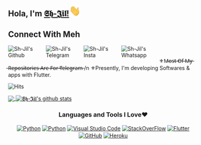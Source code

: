 ## Hola, I'm [𝕾𝖍-𝕵𝖎𝖑!](https://t.me/ShijilRaj)</a><img src="https://raw.githubusercontent.com/ABSphreak/ABSphreak/master/gifs/Hi.gif" height="30px" width="30px"></h1>


## Connect With Meh
<p><a href="https://github.com/Sh-Jil">
  <img align="left" alt="Sh-Jil's Github" width="100px" src="https://img.shields.io/badge/GitHub-100000?style=for-the-badge&logo=github&logoColor=white" />
</a>
<a href="https://t.me/ShijilRaj">
  <img align="left" alt="Sh-Jil's Telegram" width="100px" src="https://img.shields.io/badge/Telegram-2CA5E0?style=for-the-badge&logo=telegram&logoColor=white" />
</a>
<a href="https://www.instagram.com/_emo_alien/">
  <img align="left" alt="Sh-Jil's Insta" width="100px" src="https://img.shields.io/badge/Instagram-E4405F?style=for-the-badge&logo=instagram&logoColor=white" />
 </a>
<a href="https://wa.me/+919747355576">  
<img align="left" alt="Sh-Jil's Whatsapp" width="100px" src="https://img.shields.io/badge/WhatsApp-25D366?style=for-the-badge&logo=whatsapp&logoColor=white" /></a>
<br/>


⚜️M̶o̶s̶t̶ ̶O̶f̶ ̶M̶y̶ ̶R̶e̶p̶o̶s̶i̶t̶o̶r̶i̶e̶s̶ ̶A̶r̶e̶ ̶F̶o̶r̶ ̶T̶e̶l̶e̶g̶r̶a̶m̶  /n
⚜️Presently, I'm developing Softwares & apps with Flutter.


![Hits](https://hits.seeyoufarm.com/api/count/incr/badge.svg?url=https://github.com/Sh-Jil/)

<a href="https://github.com/Sh-Jil">
 <img align="center" src="https://github-readme-stats.vercel.app/api/top-langs/?username=Sh-Jil&theme=dark&hide=javascript,html" />
</a>
<a href="https://github.com/Sh-Jil">
<img align="center" src="https://github-readme-stats.vercel.app/api?username=Sh-Jil&show_icons=true&include_all_commits=true&theme=chartreuse-dark&cache_seconds=3200" alt="𝕾𝖍-𝕵𝖎𝖑's github stats"/>
</a>

<div align="center">
  
  
  ### Languages and Tools I Love❤️

<a href="https://www.microsoft.com/en-in/windows">
<img align="center" alt="Python" width="90px" src="https://img.shields.io/badge/Windows-0078D6?style=for-the-badge&logo=windows&logoColor=white" /></a>

<a href="https://python.org/">
<img align="center" alt="Python" width="80px" src="https://img.shields.io/badge/Python-3776AB?style=for-the-badge&logo=python&logoColor=white" /></a>
 
<a href="https://code.visualstudio.com/">
<img align="center" alt="Visual Studio Code" width="180px" src="https://img.shields.io/badge/Visual_Studio_Code-0078D4?style=for-the-badge&logo=visual%20studio%20code&logoColor=white" /></a>
  

<a href="https://stackoverflow.com/">
<img align="center" alt="StackOverFlow"  width="150px" src="https://img.shields.io/badge/Stack_Overflow-FE7A16?style=for-the-badge&logo=stack-overflow&logoColor=white" /></a>
  
<a href="https://flutter.dev/">
<img align="center" alt="Flutter" width="150px" src="https://github.com/flutter/website/raw/archived-master/src/_assets/image/flutter-lockup-bg.jpg?raw=true"/></a>

 
 <a href="https://git-scm.com/">
<img align="center" alt="GitHub" width="60px" src="https://img.shields.io/badge/Git-F05032?style=for-the-badge&logo=git&logoColor=white" /></a>


<a href="https://heroku.com/">
<img align="center" alt="Heroku" width="100px" src="https://img.shields.io/badge/Heroku-430098?style=for-the-badge&logo=heroku&logoColor=white" /></a>


<br />
<br />
